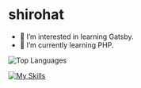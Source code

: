 # shirohat

- 👀 I’m interested in learning Gatsby.
- 🌱 I’m currently learning PHP.

![Top Languages](https://github-readme-stats.vercel.app/api/top-langs/?username=shiro8t)

[![My Skills](https://skillicons.dev/icons?i=html,css,ts,react,nextjs,py,ruby,rails,php)](https://skillicons.dev)
